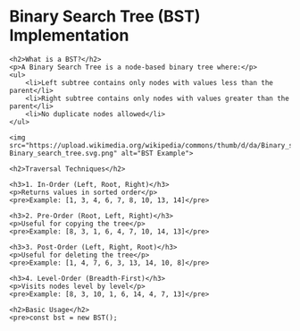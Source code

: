 
<html>
<head>
    <title>Binary Search Tree (BST)</title>
    
</head>
<body>
    <h1>Binary Search Tree (BST) Implementation</h1>
    
    <h2>What is a BST?</h2>
    <p>A Binary Search Tree is a node-based binary tree where:</p>
    <ul>
        <li>Left subtree contains only nodes with values less than the parent</li>
        <li>Right subtree contains only nodes with values greater than the parent</li>
        <li>No duplicate nodes allowed</li>
    </ul>
    
    <img src="https://upload.wikimedia.org/wikipedia/commons/thumb/d/da/Binary_search_tree.svg/400px-Binary_search_tree.svg.png" alt="BST Example">
    
    <h2>Traversal Techniques</h2>
    
    <h3>1. In-Order (Left, Root, Right)</h3>
    <p>Returns values in sorted order</p>
    <pre>Example: [1, 3, 4, 6, 7, 8, 10, 13, 14]</pre>
    
    <h3>2. Pre-Order (Root, Left, Right)</h3>
    <p>Useful for copying the tree</p>
    <pre>Example: [8, 3, 1, 6, 4, 7, 10, 14, 13]</pre>
    
    <h3>3. Post-Order (Left, Right, Root)</h3>
    <p>Useful for deleting the tree</p>
    <pre>Example: [1, 4, 7, 6, 3, 13, 14, 10, 8]</pre>
    
    <h3>4. Level-Order (Breadth-First)</h3>
    <p>Visits nodes level by level</p>
    <pre>Example: [8, 3, 10, 1, 6, 14, 4, 7, 13]</pre>
    
    <h2>Basic Usage</h2>
    <pre>const bst = new BST();

</body>
</html>
